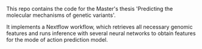 This repo contains the code for the  Master's thesis 'Predicting the molecular mechanisms of genetic variants'.

It implements a Nextflow workflow, which retrieves all necessary genomic features and runs inference with several neural networks to obtain features for the mode of action prediction model.